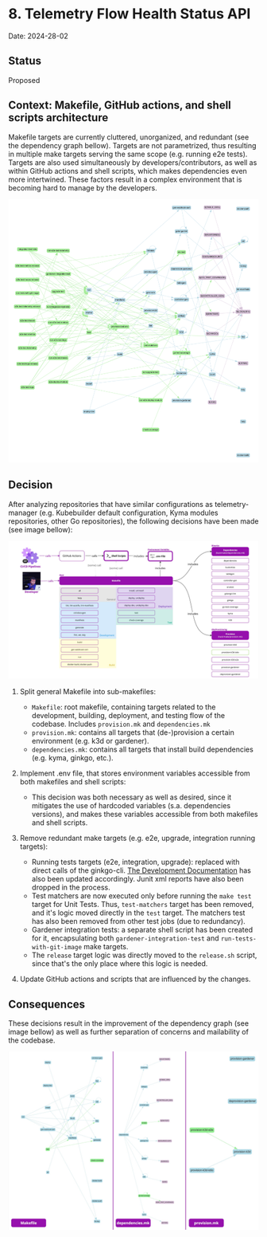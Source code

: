 # 8. Telemetry Flow Health Status API

Date: 2024-28-02

## Status

Proposed

## Context: Makefile, GitHub actions, and shell scripts architecture

Makefile targets are currently cluttered, unorganized, and redundant (see the dependency graph bellow). Targets are not parametrized, thus resulting in multiple make targets serving the same scope (e.g. running e2e tests). Targets are also used simultaneously by developers/contributors, as well as within GitHub actions and shell scripts, which makes dependencies even more intertwined. These factors result in a complex environment that is becoming hard to manage by the developers.

![Makefile Dependency Graph (After)](../assets/makefile-graph-before.png)

## Decision

After analyzing repositories that have similar configurations as telemetry-manager (e.g. Kubebuilder default configuration, Kyma modules repositories, other Go repositories), the following decisions have been made (see image bellow):

![Makefile Archtiecture](../assets/makefile-architecture.jpg)

1. Split general Makefile into sub-makefiles:
   - `Makefile`: root makefile, containing targets related to the development, building, deployment, and testing flow of the codebase. Includes `provision.mk` and `dependencies.mk`
   - `provision.mk`: contains all targets that (de-)provision a certain environment (e.g. k3d or gardener).
   - `dependencies.mk`: contains all targets that install build dependencies (e.g. kyma, ginkgo, etc.).
2. Implement .env file, that stores environment variables accessible from both makefiles and shell scripts:
   - This decision was both necessary as well as desired, since it mitigates the use of hardcoded variables (s.a. dependencies versions), and makes these variables accessible from both makefiles and shell scripts.
3. Remove redundant make targets (e.g. e2e, upgrade, integration running targets):

   - Running tests targets (e2e, integration, upgrade): replaced with direct calls of the ginkgo-cli. [The Development Documentation](../development.md) has also been updated accordingly. Junit xml reports have also been dropped in the process.
   - Test matchers are now executed only before running the `make test` target for Unit Tests. Thus, `test-matchers` target has been removed, and it's logic moved directly in the `test` target. The matchers test has also been removed from other test jobs (due to redundancy).
   - Gardener integration tests: a separate shell script has been created for it, encapsulating both `gardener-integration-test` and `run-tests-with-git-image` make targets.
   - The `release` target logic was directly moved to the `release.sh` script, since that's the only place where this logic is needed.

4. Update GitHub actions and scripts that are influenced by the changes.

## Consequences

These decisions result in the improvement of the dependency graph (see image bellow) as well as further separation of concerns and mailability of the codebase.

![Makefile Dependency Graph (After)](../assets/makefile-graph-after.jpg)

